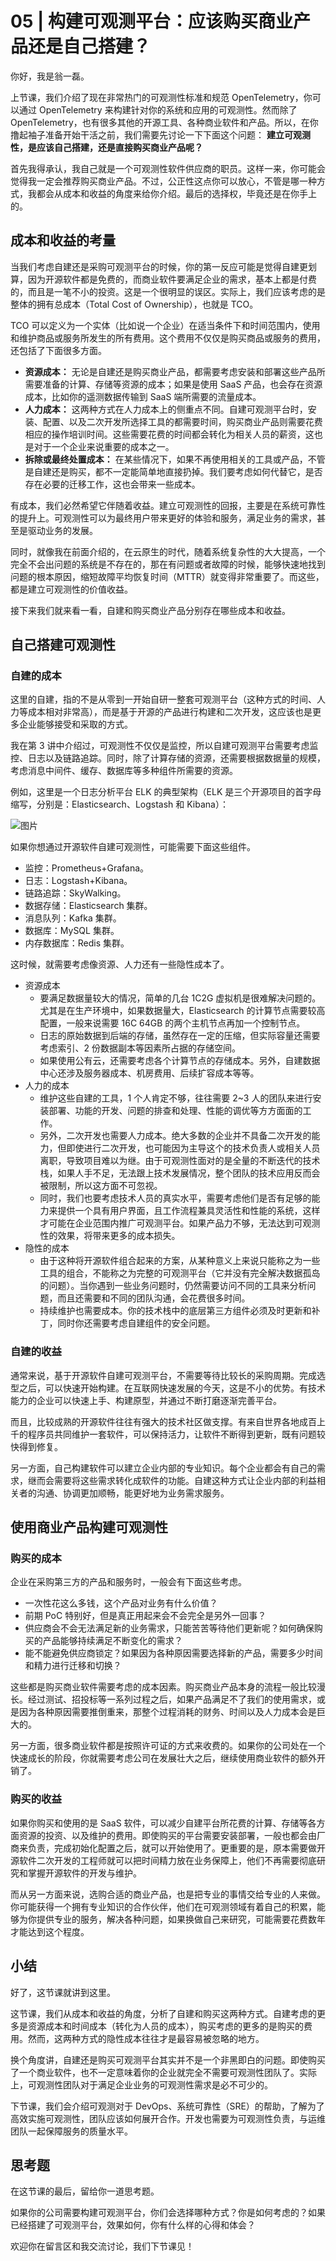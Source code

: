 # 05 | 构建可观测平台：应该购买商业产品还是自己搭建？
你好，我是翁一磊。

上节课，我们介绍了现在非常热门的可观测性标准和规范 OpenTelemetry，你可以通过 OpenTelemetry 来构建针对你的系统和应用的可观测性。然而除了 OpenTelemetry，也有很多其他的开源工具、各种商业软件和产品。所以，在你撸起袖子准备开始干活之前，我们需要先讨论一下下面这个问题： **建立可观测性，是应该自己搭建，还是直接购买商业产品呢？**

首先我得承认，我自己就是一个可观测性软件供应商的职员。这样一来，你可能会觉得我一定会推荐购买商业产品。不过，公正性这点你可以放心，不管是哪一种方式，我都会从成本和收益的角度来给你介绍。最后的选择权，毕竟还是在你手上的。

## 成本和收益的考量

当我们考虑自建还是采购可观测平台的时候，你的第一反应可能是觉得自建更划算，因为开源软件都是免费的，而商业软件要满足企业的需求，基本上都是付费的，而且是一笔不小的投资。这是一个很明显的误区。实际上，我们应该考虑的是整体的拥有总成本（Total Cost of Ownership），也就是 TCO。

TCO 可以定义为一个实体（比如说一个企业）在适当条件下和时间范围内，使用和维护商品或服务所发生的所有费用。这个费用不仅仅是购买商品或服务的费用，还包括了下面很多方面。

- **资源成本：** 无论是自建还是购买商业产品，都需要考虑安装和部署这些产品所需要准备的计算、存储等资源的成本；如果是使用 SaaS 产品，也会存在资源成本，比如你的遥测数据传输到 SaaS 端所需要的流量成本。
- **人力成本：** 这两种方式在人力成本上的侧重点不同。自建可观测平台时，安装、配置、以及二次开发所选择工具的都需要时间，购买商业产品则需要花费相应的操作培训时间。这些需要花费的时间都会转化为相关人员的薪资，这也是对于一个企业来说重要的成本之一。
- **拆除或最终处置成本：** 在某些情况下，如果不再使用相关的工具或产品，不管是自建还是购买，都不一定能简单地直接扔掉。我们要考虑如何代替它，是否存在必要的迁移工作，这也会带来一些成本。

有成本，我们必然希望它伴随着收益。建立可观测性的回报，主要是在系统可靠性的提升上。可观测性可以为最终用户带来更好的体验和服务，满足业务的需求，甚至是驱动业务的发展。

同时，就像我在前面介绍的，在云原生的时代，随着系统复杂性的大大提高，一个完全不会出问题的系统是不存在的，那在有问题或者故障的时候，能够快速地找到问题的根本原因，缩短故障平均恢复时间（MTTR）就变得非常重要了。而这些，都是建立可观测性的价值收益。

接下来我们就来看一看，自建和购买商业产品分别存在哪些成本和收益。

## 自己搭建可观测性

### 自建的成本

这里的自建，指的不是从零到一开始自研一整套可观测平台（这种方式的时间、人力等成本相对非常高），而是基于开源的产品进行构建和二次开发，这应该也是更多企业能够接受和采取的方式。

我在第 3 讲中介绍过，可观测性不仅仅是监控，所以自建可观测平台需要考虑监控、日志以及链路追踪。同时，除了计算存储的资源，还需要根据数据量的规模，考虑消息中间件、缓存、数据库等多种组件所需要的资源。

例如，这里是一个日志分析平台 ELK 的典型架构（ELK 是三个开源项目的首字母缩写，分别是：Elasticsearch、Logstash 和 Kibana）：

![图片](images/573730/afca33ddc497a3569b1c21a4035339ab.png)

如果你想通过开源软件自建可观测性，可能需要下面这些组件。

- 监控：Prometheus+Grafana。
- 日志：Logstash+Kibana。
- 链路追踪：SkyWalking。
- 数据存储：Elasticsearch 集群。
- 消息队列：Kafka 集群。
- 数据库：MySQL 集群。
- 内存数据库：Redis 集群。

这时候，就需要考虑像资源、人力还有一些隐性成本了。

- 资源成本
  - 要满足数据量较大的情况，简单的几台 1C2G 虚拟机是很难解决问题的。尤其是在生产环境中，如果数据量大，Elasticsearch 的计算节点需要较高配置，一般来说需要 16C 64GB 的两个主机节点再加一个控制节点。
  - 日志的原始数据到后端的存储，虽然存在一定的压缩，但实际容量还需要考虑索引、2 份数据副本等因素所占据的存储空间。
  - 如果使用公有云，还需要考虑各个计算节点的存储成本。另外，自建数据中心还涉及服务器成本、机房费用、后续扩容成本等等。
- 人力的成本
  - 维护这些自建的工具，1 个人肯定不够，往往需要 2~3 人的团队来进行安装部署、功能的开发、问题的排查和处理、性能的调优等方方面面的工作。
  - 另外，二次开发也需要人力成本。绝大多数的企业并不具备二次开发的能力，但即使进行二次开发，也可能因为主导这个的技术负责人或相关人员离职，导致项目难以为继。由于可观测性面对的是全量的不断迭代的技术栈，如果人手不足，无法跟上技术发展情况，整个团队的技术应用反而会被限制，所以这方面不可忽视。
  - 同时，我们也要考虑技术人员的真实水平，需要考虑他们是否有足够的能力来提供一个具有用户界面，且工作流程兼具灵活性和性能的系统，这样才可能在企业范围内推广可观测平台。如果产品力不够，无法达到可观测性的效果，将带来更多的成本损失。
- 隐性的成本
  - 由于这种将开源软件组合起来的方案，从某种意义上来说只能称之为一些工具的组合，不能称之为完整的可观测平台（它并没有完全解决数据孤岛的问题）。当你遇到一些业务问题时，仍然需要访问不同的工具来分析问题，而且还需要和不同的团队沟通，会花费很多时间。
  - 持续维护也需要成本。你的技术栈中的底层第三方组件必须及时更新和补丁，同时你还需要考虑自建组件的安全问题。

### 自建的收益

通常来说，基于开源软件自建可观测平台，不需要等待比较长的采购周期。完成选型之后，可以快速开始构建。在互联网快速发展的今天，这是不小的优势。有技术能力的企业可以快速上手、构建原型，并通过不断打磨逐渐完善平台。

而且，比较成熟的开源软件往往有强大的技术社区做支撑。有来自世界各地成百上千的程序员共同维护一套软件，可以保持活力，让软件不断得到更新，既有问题较快得到修复。

另一方面，自己构建软件可以建立企业内部的专业知识。每个企业都会有自己的需求，继而会需要将这些需求转化成软件的功能。自建这种方式让企业内部的利益相关者的沟通、协调更加顺畅，能更好地为业务需求服务。

## 使用商业产品构建可观测性

### 购买的成本

企业在采购第三方的产品和服务时，一般会有下面这些考虑。

- 一次性花这么多钱，这个产品对业务有什么价值？
- 前期 PoC 特别好，但是真正用起来会不会完全是另外一回事？
- 供应商会不会无法满足新的业务需求，只能苦苦等待他们更新呢？如何确保购买的产品能够持续满足不断变化的需求？
- 能不能避免供应商锁定？如果因为各种原因需要选择新的产品，需要多少时间和精力进行迁移和切换？

这些都是购买商业软件需要考虑的成本因素。购买商业产品本身的流程一般比较漫长。经过测试、招投标等一系列过程之后，如果产品满足不了我们的使用需求，或是因为各种原因需要推倒重来，那整个过程消耗的财务、时间以及人力成本会是巨大的。

另一方面，很多商业软件都是按照许可证的方式来收费的。如果你的公司处在一个快速成长的阶段，你就需要考虑公司在发展壮大之后，继续使用商业软件的额外开销了。

### 购买的收益

如果你购买和使用的是 SaaS 软件，可以减少自建平台所花费的计算、存储等各方面资源的投资、以及维护的费用。即使购买的平台需要安装部署，一般也都会由厂商来负责，完成初始化配置之后，就可以开始使用了。更重要的是，原本需要做开源软件二次开发的工程师就可以把时间精力放在业务保障上，他们不再需要彻底研究和掌握开源软件的开发与维护。

而从另一方面来说，选购合适的商业产品，也是把专业的事情交给专业的人来做。你可能获得一个拥有专业知识的合作伙伴，他们在可观测领域有着自己的积累，能够为你提供专业的服务，解决各种问题，如果换做自己来研究，可能需要花费数年才能达到这个程度。

## 小结

好了，这节课就讲到这里。

这节课，我们从成本和收益的角度，分析了自建和购买这两种方式。自建考虑的更多是资源成本和时间成本（转化为人员的成本），购买考虑的更多的是购买的费用。然而，这两种方式的隐性成本往往才是最容易被忽略的地方。

换个角度讲，自建还是购买可观测平台其实并不是一个非黑即白的问题。即使购买了一个商业软件，也不一定意味着你的企业就完全不需要可观测性团队了。实际上，可观测性团队对于满足企业业务的可观测性需求是必不可少的。

下节课，我们会介绍可观测对于 DevOps、系统可靠性（SRE）的帮助，了解为了高效实施可观测性，团队应该如何展开合作。开发也需要为可观测性负责，与运维团队一起保障服务的质量水平。

## 思考题

在这节课的最后，留给你一道思考题。

如果你的公司需要构建可观测平台，你们会选择哪种方式？你是如何考虑的？如果已经搭建了可观测平台，效果如何，你有什么样的心得和体会？

欢迎你在留言区和我交流讨论，我们下节课见！